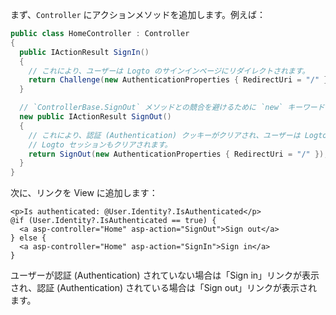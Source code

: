 まず、`Controller` にアクションメソッドを追加します。例えば：

```csharp title="Controllers/HomeController.cs"
public class HomeController : Controller
{
  public IActionResult SignIn()
  {
    // これにより、ユーザーは Logto のサインインページにリダイレクトされます。
    return Challenge(new AuthenticationProperties { RedirectUri = "/" });
  }

  // `ControllerBase.SignOut` メソッドとの競合を避けるために `new` キーワードを使用します
  new public IActionResult SignOut()
  {
    // これにより、認証 (Authentication) クッキーがクリアされ、ユーザーは Logto のサインアウトページにリダイレクトされ、
    // Logto セッションもクリアされます。
    return SignOut(new AuthenticationProperties { RedirectUri = "/" });
  }
}
```

次に、リンクを View に追加します：

```cshtml title="Views/Home/Index.cshtml"
<p>Is authenticated: @User.Identity?.IsAuthenticated</p>
@if (User.Identity?.IsAuthenticated == true) {
  <a asp-controller="Home" asp-action="SignOut">Sign out</a>
} else {
  <a asp-controller="Home" asp-action="SignIn">Sign in</a>
}
```

ユーザーが認証 (Authentication) されていない場合は「Sign in」リンクが表示され、認証 (Authentication) されている場合は「Sign out」リンクが表示されます。
